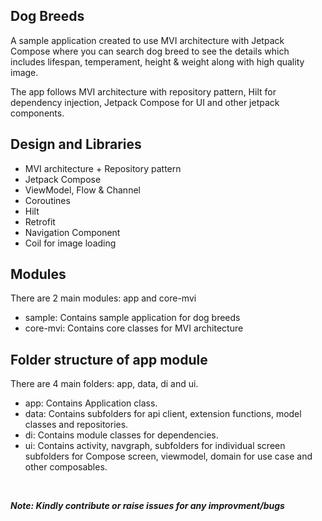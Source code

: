## Dog Breeds
A sample application created to use MVI architecture with Jetpack Compose where you can search dog breed to see the details which includes lifespan, temperament, height & weight along with high quality image.

The app follows MVI architecture with repository pattern, Hilt for dependency injection, Jetpack Compose for UI and other jetpack components.

## Design and Libraries
- MVI architecture + Repository pattern
- Jetpack Compose
- ViewModel, Flow & Channel
- Coroutines
- Hilt
- Retrofit
- Navigation Component
- Coil for image loading

## Modules
There are 2 main modules: app and core-mvi
- sample: Contains sample application for dog breeds
- core-mvi: Contains core classes for MVI architecture

## Folder structure of app module
There are 4 main folders: app, data, di and ui.
- app: Contains Application class.
- data: Contains subfolders for api client, extension functions, model classes and repositories.
- di: Contains module classes for dependencies.
- ui: Contains activity, navgraph, subfolders for individual screen subfolders for Compose screen, viewmodel, domain for use case and other composables.

<br/>

***Note: Kindly contribute or raise issues for any improvment/bugs***